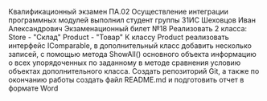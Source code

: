 Квалификационный экзамен ПА.02 Осуществление интеграции программных модулей выполнил студент группы 31ИС Шеховцов Иван Александрович
Экзаменационный билет №18
Реализовать 2 класса:
  Store - "Склад"
  Product - "Товар"
К классу Product реализовать интерфейс IComparable, в дополнительный класс добавить несколько записей, с помощью метода ShowAll() основного объекта информацию о всех упорядоченных по заданному в методе сравнения условию объектах дополнительного класса.
Создать репозиторий Git, а также по окончанию работы создать файл README.md и подготовить отчет в формате Word
